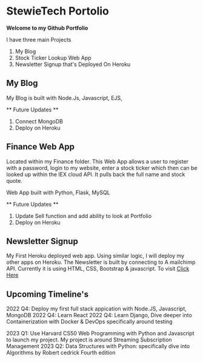 # StewieTech Portolio

<b> Welcome to my Github Portfolio </b>

I have three main Projects
1) My Blog
2) Stock Ticker Lookup Web App 
3) Newsletter Signup that's Deployed On Heroku

<h2> My Blog </h2>
My Blog is built with Node.Js, Javascript, EJS, 

** Future Updates **
1) Connect MongoDB 
2) Deploy on Heroku


<h2> Finance Web App </h2>
Located within my Finance folder. This Web App allows a user to register with a password, login to my website, enter a stock ticker which then can be looked up within the IEX cloud API. It pulls back the full name and stock quote. 

Web App built with Python, Flask, MySQL 

** Future Updates **
1) Update Sell function and add ability to look at Portfolio
2) Deploy on Heroku


<h2> Newsletter Signup </h2>

My First Heroku deployed web app. Using similar logic, I will deploy my other apps on Heroku. The Newsletter is built by connecting to A mailchimp API. Currently it is using HTML, CSS, Bootstrap & javascript. To visit 
<a href="https://vast-plains-87636.herokuapp.com/?fbclid=IwAR08qF36XZXBIIu2Zua6UduX0sjp-CqG5NhLqaIgDHVEyfMkQbcuq4Xmwdc">Click Here</a>

<h2> Upcoming Timeline's </h2>
2022 Q4: Deploy my first full stack appication with Node.JS, Javascript, MongoDB
2022 Q4: Learn React
2022 Q4: Learn Django, Dive deeper into Containerization with Docker & DevOps specifically around testing

2023 Q1: Use Harvard CS50 Web Programming with Python and Javascript to launch my project. My project is around Streaming Subscription Management
2023 Q2: Data Structures with Python: specifically dive into Algorithms by Robert cedrick Fourth edition



